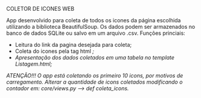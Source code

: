 COLETOR DE ICONES WEB

App desenvolvido para coleta de todos os icones da página escolhida utilizando a biblioteca BeautifulSoup. Os dados podem ser armazenados no banco de dados SQLite ou salvo em um arquivo .csv.
Funções princiais:

  - Leitura do link da pagina desejada para coleta;
  - Coleta do icones pela tag html <i>;
  - Apresentação dos dados coletados em uma tabela no template Listagem.html;
  
ATENÇÃO!!!
  O app está coletando os primeiro 10 icons, por motivos de carregamento. Alterar a quantidade de icons coletados modificando o contador em: core/views.py --> def coleta_icons.  
  
 
